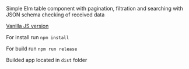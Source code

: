 Simple Elm table component with pagination, filtration and searching with JSON schema checking of received data

[Vanilla JS version](https://github.com/Yuri2b/vanilla_table)

For install run `npm install`

For build run `npm run release`

Builded app located in `dist` folder
